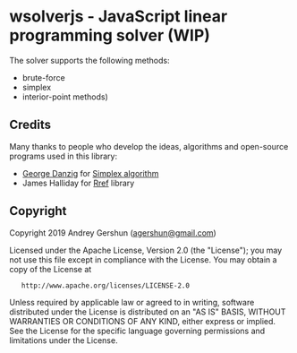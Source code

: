 # wsolverjs - JavaScript linear programming solver (WIP)

The solver supports the following methods:
* brute-force
* simplex 
* interior-point methods)

## Credits

Many thanks to people who develop the ideas, algorithms and open-source programs used in this library:

* [George Danzig](https://en.wikipedia.org/wiki/George_Dantzig) for [Simplex algorithm](https://en.wikipedia.org/wiki/Simplex_algorithm)
* James Halliday for [Rref](https://github.com/substack/rref) library


## Copyright

Copyright 2019 Andrey Gershun (agershun@gmail.com)

   Licensed under the Apache License, Version 2.0 (the "License");
   you may not use this file except in compliance with the License.
   You may obtain a copy of the License at

       http://www.apache.org/licenses/LICENSE-2.0

   Unless required by applicable law or agreed to in writing, software
   distributed under the License is distributed on an "AS IS" BASIS,
   WITHOUT WARRANTIES OR CONDITIONS OF ANY KIND, either express or implied.
   See the License for the specific language governing permissions and
   limitations under the License.
